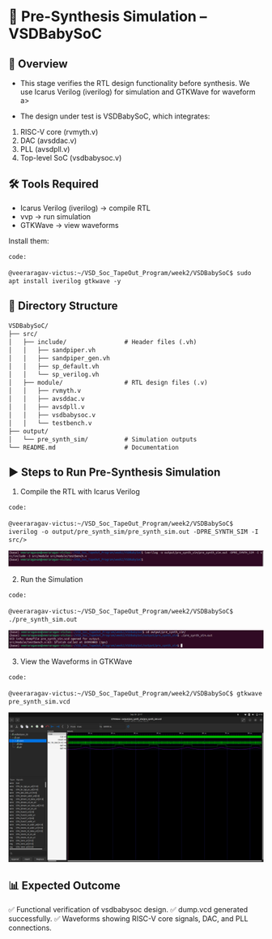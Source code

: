 # 🧪 Pre-Synthesis Simulation – VSDBabySoC

## 📖 Overview

- This stage verifies the RTL design functionality before synthesis.
We use Icarus Verilog (iverilog) for simulation and GTKWave for waveform a>

- The design under test is VSDBabySoC, which integrates:
1. RISC-V core (rvmyth.v)
2. DAC (avsddac.v)
3. PLL (avsdpll.v)
4. Top-level SoC (vsdbabysoc.v)



## 🛠️ Tools Required

- Icarus Verilog (iverilog) → compile RTL
- vvp → run simulation
- GTKWave → view waveforms

Install them:

```
code:

@veeraragav-victus:~/VSD_Soc_TapeOut_Program/week2/VSDBabySoC$ sudo apt install iverilog gtkwave -y
```


## 📂 Directory Structure

```
VSDBabySoC/
├── src/
│   ├── include/                # Header files (.vh)
│   │   ├── sandpiper.vh
│   │   ├── sandpiper_gen.vh
│   │   ├── sp_default.vh
│   │   └── sp_verilog.vh
│   ├── module/                 # RTL design files (.v)
│   │   ├── rvmyth.v
│   │   ├── avsddac.v
│   │   ├── avsdpll.v
│   │   ├── vsdbabysoc.v
│   │   └── testbench.v
├── output/
│   └── pre_synth_sim/          # Simulation outputs
└── README.md                   # Documentation

```



## ▶️ Steps to Run Pre-Synthesis Simulation

1. Compile the RTL with Icarus Verilog
```
code:

@veeraragav-victus:~/VSD_Soc_TapeOut_Program/week2/VSDBabySoC$ iverilog -o output/pre_synth_sim/pre_synth_sim.out -DPRE_SYNTH_SIM -I src/>
```

![Compilation of Screenshots](Screenshots/compile.png)


2. Run the Simulation
```
code:

@veeraragav-victus:~/VSD_Soc_TapeOut_Program/week2/VSDBabySoC$ ./pre_synth_sim.out 
```

![Simulation Run](Screenshots/simulation.png)


3. View the Waveforms in GTKWave
```
code:

@veeraragav-victus:~/VSD_Soc_TapeOut_Program/week2/VSDBabySoC$ gtkwave pre_synth_sim.vcd
```

![GTKWave Waveform](Screenshots/pre_synth_wf.png)



## 📊 Expected Outcome

  ✅ Functional verification of vsdbabysoc design.
  ✅ dump.vcd generated successfully.
  ✅ Waveforms showing RISC-V core signals, DAC, and PLL connections.


